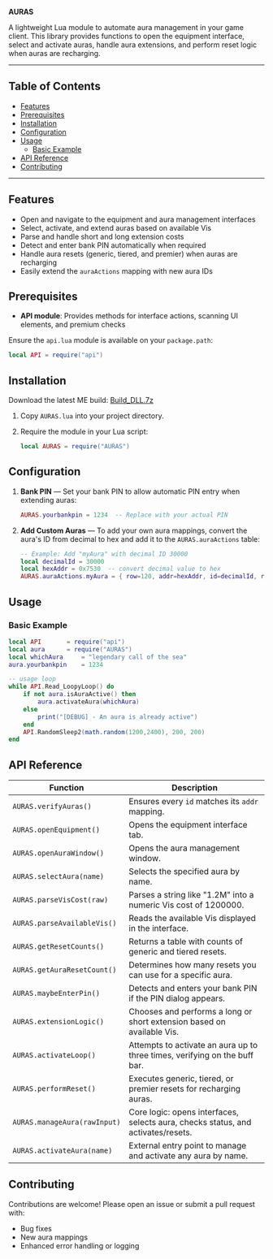 **AURAS**

A lightweight Lua module to automate aura management in your game client. This library provides functions to open the equipment interface, select and activate auras, handle aura extensions, and perform reset logic when auras are recharging.

---

## Table of Contents

* [Features](#features)
* [Prerequisites](#prerequisites)
* [Installation](#installation)
* [Configuration](#configuration)
* [Usage](#usage)
  * [Basic Example](#basic-example)
* [API Reference](#api-reference)
* [Contributing](#contributing)

---

## Features

* Open and navigate to the equipment and aura management interfaces
* Select, activate, and extend auras based on available Vis
* Parse and handle short and long extension costs
* Detect and enter bank PIN automatically when required
* Handle aura resets (generic, tiered, and premier) when auras are recharging
* Easily extend the `auraActions` mapping with new aura IDs

## Prerequisites

* **API module**: Provides methods for interface actions, scanning UI elements, and premium checks

Ensure the `api.lua` module is available on your `package.path`:

```lua
local API = require("api")
```

## Installation

Download the latest ME build: [Build\_DLL.7z](https://discord.com/channels/809828167015596053/1094154063702147122)

1. Copy `AURAS.lua` into your project directory.

2. Require the module in your Lua script:

   ```lua
   local AURAS = require("AURAS")
   ```

## Configuration

1. **Bank PIN** — Set your bank PIN to allow automatic PIN entry when extending auras:

   ```lua
   AURAS.yourbankpin = 1234  -- Replace with your actual PIN
   ```
   
2. **Add Custom Auras** — To add your own aura mappings, convert the aura's ID from decimal to hex and add it to the `AURAS.auraActions` table:

   ```lua
   -- Example: Add "myAura" with decimal ID 30000
   local decimalId = 30000
   local hexAddr = 0x7530  -- convert decimal value to hex
   AURAS.auraActions.myAura = { row=120, addr=hexAddr, id=decimalId, resetTypes={1,2} }
   ```

## Usage

### Basic Example

```lua
local API		= require("api")
local aura 		= require("AURAS")
local whichAura 	= "legendary call of the sea"
aura.yourbankpin 	= 1234

-- usage loop
while API.Read_LoopyLoop() do
    if not aura.isAuraActive() then
        aura.activateAura(whichAura)
    else
        print("[DEBUG] - An aura is already active")
    end
    API.RandomSleep2(math.random(1200,2400), 200, 200)
end
```

## API Reference

| Function                     | Description                                                                      |
| ---------------------------- | -------------------------------------------------------------------------------- |
| `AURAS.verifyAuras()`        | Ensures every `id` matches its `addr` mapping.                                   |
| `AURAS.openEquipment()`      | Opens the equipment interface tab.                                               |
| `AURAS.openAuraWindow()`     | Opens the aura management window.                                                |
| `AURAS.selectAura(name)`     | Selects the specified aura by name.                                              |
| `AURAS.parseVisCost(raw)`    | Parses a string like "1.2M" into a numeric Vis cost of 1200000.                  |
| `AURAS.parseAvailableVis()`  | Reads the available Vis displayed in the interface.                              |
| `AURAS.getResetCounts()`     | Returns a table with counts of generic and tiered resets.                        |
| `AURAS.getAuraResetCount()`  | Determines how many resets you can use for a specific aura.                      |
| `AURAS.maybeEnterPin()`      | Detects and enters your bank PIN if the PIN dialog appears.                      |
| `AURAS.extensionLogic()`     | Chooses and performs a long or short extension based on available Vis.           |
| `AURAS.activateLoop()`       | Attempts to activate an aura up to three times, verifying on the buff bar.       |
| `AURAS.performReset()`       | Executes generic, tiered, or premier resets for recharging auras.                |
| `AURAS.manageAura(rawInput)` | Core logic: opens interfaces, selects aura, checks status, and activates/resets. |
| `AURAS.activateAura(name)`   | External entry point to manage and activate any aura by name.                    |

## Contributing

Contributions are welcome! Please open an issue or submit a pull request with:

* Bug fixes
* New aura mappings
* Enhanced error handling or logging
